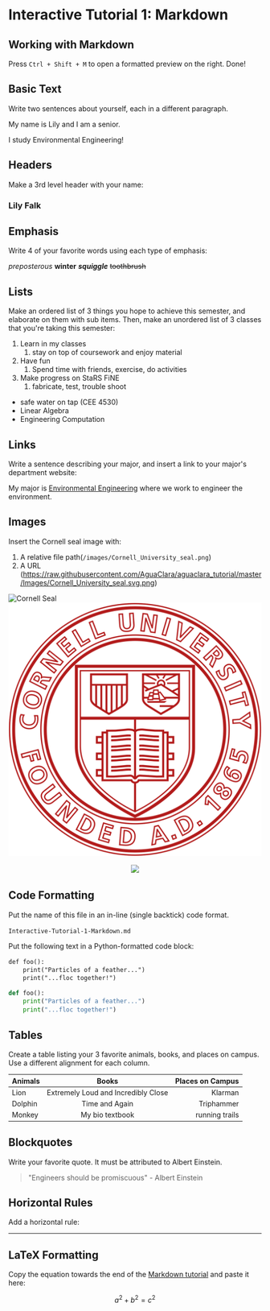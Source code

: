 # Interactive Tutorial 1: Markdown

## Working with Markdown

Press `Ctrl + Shift + M` to open a formatted preview on the right.
Done!

## Basic Text

Write two sentences about yourself, each in a different paragraph.

<!--- Write your answer here. --->
My name is Lily and I am a senior.

I study Environmental Engineering!

## Headers

Make a 3rd level header with your name:

### Lily Falk

## Emphasis

Write 4 of your favorite words using each type of emphasis:

*preposterous* **winter** ***squiggle*** ~~toothbrush~~

## Lists

Make an ordered list of 3 things you hope to achieve this semester, and elaborate on them with sub items. Then, make an unordered list of 3 classes that you're taking this semester:

1. Learn in my classes
    1. stay on top of coursework and enjoy material
2. Have fun
    1. Spend time with friends, exercise, do activities
3. Make progress on StaRS FiNE
    1. fabricate, test, trouble shoot

- safe water on tap (CEE 4530)
- Linear Algebra
- Engineering Computation

## Links

Write a sentence describing your major, and insert a link to your major's department website:

My major is [Environmental Engineering](https://bee.cals.cornell.edu/undergraduate/environmental-engineering-program/) where we work to engineer the environment.

## Images

Insert the Cornell seal image with:
  1. A relative file path(`/images/Cornell_University_seal.png`)
  2. A URL (https://raw.githubusercontent.com/AguaClara/aguaclara_tutorial/master/Images/Cornell_University_seal.svg.png)

![Cornell Seal](`/images/Cornell_University_seal.png`)
![Cornell Seal](https://raw.githubusercontent.com/AguaClara/aguaclara_tutorial/master/Images/Cornell_University_seal.svg.png)

<p align="center"> <img
src="https://raw.githubusercontent.com/lilyfalk/aguaclara_tutorial/master/fine_cornell_logo_black.pngf" width= "350"> </p>

## Code Formatting

Put the name of this file in an in-line (single backtick) code format.

`Interactive-Tutorial-1-Markdown.md`

Put the following text in a Python-formatted code block:

```
def foo():
    print("Particles of a feather...")
    print("...floc together!")
```

```python
def foo():
    print("Particles of a feather...")
    print("...floc together!")

```

## Tables

Create a table listing your 3 favorite animals, books, and places on campus. Use a different alignment for each column.

| Animals| Books | Places on Campus |
| --- | :---: | ---: |
| Lion | Extremely Loud and Incredibly Close | Klarman |
| Dolphin | Time and Again | Triphammer |
| Monkey | My bio textbook | running trails |

## Blockquotes

Write your favorite quote. It must be attributed to Albert Einstein.

> "Engineers should be promiscuous" - Albert Einstein

## Horizontal Rules

Add a horizontal rule:

---

## LaTeX Formatting

Copy the equation towards the end of the [Markdown tutorial](https://github.com/AguaClara/aguaclara_tutorial/wiki/Markdown#latex-formatting) and paste it here:

$$ a^2 + b^2 = c^2 $$
